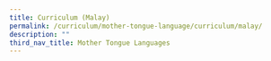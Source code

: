 ```yaml
---
title: Curriculum (Malay)
permalink: /curriculum/mother-tongue-language/curriculum/malay/
description: ""
third_nav_title: Mother Tongue Languages
---
```

